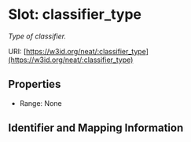 # Slot: classifier_type
_Type of classifier._


URI: [https://w3id.org/neat/:classifier_type](https://w3id.org/neat/:classifier_type)



<!-- no inheritance hierarchy -->


## Properties

 * Range: None



## Identifier and Mapping Information





